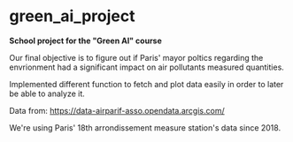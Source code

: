# green_ai_project

**School project for the "Green AI" course**

Our final objective is to figure out if Paris' mayor poltics regarding the envrionment had a significant impact on air pollutants measured quantities.

Implemented different function to fetch and plot data easily in order to later be able to analyze it.

Data from: https://data-airparif-asso.opendata.arcgis.com/

We're using Paris' 18th arrondissement measure station's data since 2018.

